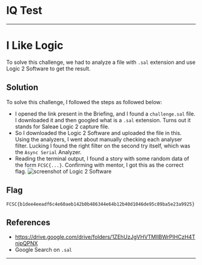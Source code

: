 # IQ Test
---------------------------------------------------------------------------------------------------------------------------------------
# I Like Logic 
To solve this challenge, we had to analyze a file with `.sal` extension and use Logic 2 Software to get the result. 

## Solution 
To solve this challenge, I followed the steps as followed below: 
- I opened the link present in the Briefing, and I found a `challenge.sal` file. I downloaded it and then googled what is a `.sal` extension. Turns out it stands for Saleae Logic 2 capture file.
- So I downloaded the Logic 2 Software and uploaded the file in this. Using the analyzers, I went about manually checking each analyser filter. Lucking I found the right filter on the second try itself, which was the `Async Serial` Analyzer.
- Reading the terminal output, I found a story with some random data of the form `FCSC{...}`. Confirming with mentor, I got this as the correct flag.
![screenshot of Logic 2 Software]()

## Flag
`FCSC{b1dee4eeadf6c4e60aeb142b0b486344e64b12b40d1046de95c89ba5e23a9925}` 

## References
- https://drive.google.com/drive/folders/1ZEhUzJgVHVTMIlBWrPIHCzH4TnipQPNX
- Google Search on `.sal`
------------------------------------------------------------------------------------------------------------------------------------
